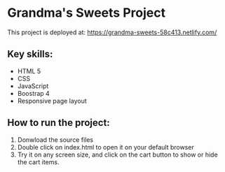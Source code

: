 # Grandma's Sweets Project
This project is deployed at: https://grandma-sweets-58c413.netlify.com/

## Key skills:
- HTML 5
- CSS
- JavaScript
- Boostrap 4
- Responsive page layout

## How to run the project:
1. Donwload the source files
2. Double click on index.html to open it on your default browser
3. Try it on any screen size, and click on the cart button to show or hide the cart items.
